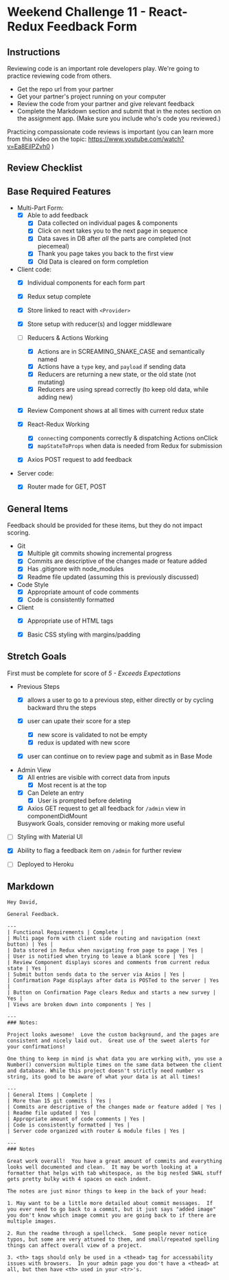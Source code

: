 # Weekend Challenge 11 - React-Redux Feedback Form

## Instructions

Reviewing code is an important role developers play. We're going to practice reviewing code from others.

- Get the repo url from your partner
- Get your partner's project running on your computer
- Review the code from your partner and give relevant feedback
- Complete the Markdown section and submit that in the notes section on the assignment app. (Make sure you include who's code you reviewed.)

Practicing compassionate code reviews is important (you can learn more from this video on the topic: https://www.youtube.com/watch?v=Ea8EiIPZvh0 )

## Review Checklist

## Base Required Features 

- Multi-Part Form:  
  - [X] Able to add feedback
    - [X] Data collected on individual pages & components
    - [X] Click on next takes you to the next page in sequence
    - [X] Data saves in DB after *all* the parts are completed (not piecemeal)
    - [X] Thank you page takes you back to the first view
    - [X] Old Data is cleared on form completion

- Client code:
  - [X]  Individual components for each form part
  - [X]  Redux setup complete
    - [X] Store linked to react with `<Provider>`
    - [X] Store setup with reducer(s) and logger middleware 
  - [ ] Reducers & Actions Working
    - [X] Actions are in SCREAMING_SNAKE_CASE and semantically named
    - [X] Actions have a `type` key, and `payload` if sending data
    - [X] Reducers are returning a new state, or the old state (not mutating)
    - [X] Reducers are using spread correctly (to keep old data, while adding new)
  - [X] Review Component shows at all times with current redux state
  - [X] React-Redux Working
    - [X] `connect`ing components correctly & dispatching Actions onClick
    - [X] `mapStateToProps` when data is needed from Redux for submission
  - [X] Axios POST request to add feedback


- Server code:   
  - [X] Router made for GET, POST


## General Items
Feedback should be provided for these items, but they do not impact scoring.

- Git 
  - [X] Multiple git commits showing incremental progress
  - [X] Commits are descriptive of the changes made or feature added 
  - [X] Has .gitignore with node_modules
  - [X] Readme file updated (assuming this is previously discussed)
- Code Style 
  - [X] Appropriate amount of code comments
  - [X] Code is consistently formatted
- Client
  - [X] Appropriate use of HTML tags
  - [X] Basic CSS styling with margins/padding


## Stretch Goals
First must be complete for score of _5 - Exceeds Expectations_

- Previous Steps
  - [X] allows a user to go to a previous step, either directly or by cycling backward thru the steps
  - [X] user can upate their score for a step
    - [X] new score is validated to not be empty
    - [X] redux is updated with new score
  - [X] user can continue on to review page and submit as in Base Mode


- Admin View
  - [X] All entries are visible with correct data from inputs
    - [X] Most recent is at the top
  - [X] Can Delete an entry
    - [X] User is prompted before deleting
  - [X] Axios GET request to get all feedback for `/admin` view in componentDidMount

  Busywork Goals, consider removing or making more useful

- [ ] Styling with Material UI
- [X] Ability to flag a feedback item on `/admin` for further review
- [ ] Deployed to Heroku


## Markdown

```
Hey David,

General Feedback.

---
| Functional Requirements | Complete |
| Multi page form with client side routing and navigation (next button) | Yes |
| Data stored in Redux when navigating from page to page | Yes |
| User is notified when trying to leave a blank score | Yes |
| Review Component displays scores and comments from current redux state | Yes |
| Submit button sends data to the server via Axios | Yes |
| Confirmation Page displays after data is POSTed to the server | Yes |
| Button on Confirmation Page clears Redux and starts a new survey | Yes |
| Views are broken down into components | Yes |

---
### Notes:

Project looks awesome!  Love the custom background, and the pages are consistent and nicely laid out.  Great use of the sweet alerts for your confirmations!

One thing to keep in mind is what data you are working with, you use a Number() conversion multiple times on the same data between the client and database. While this project doesn't strictly need number vs string, its good to be aware of what your data is at all times!

---
| General Items | Complete |
| More than 15 git commits | Yes |
| Commits are descriptive of the changes made or feature added | Yes |
| Readme file updated | Yes |
| Appropriate amount of code comments | Yes |
| Code is consistently formatted | Yes |
| Server code organized with router & module files | Yes |

---
### Notes

Great work overall!  You have a great amount of commits and everything looks well documented and clean.  It may be worth looking at a formatter that helps with tab whitespace, as the big nested SWAL stuff gets pretty bulky with 4 spaces on each indent.

The notes are just minor things to keep in the back of your head:

1. May want to be a little more detailed about commit messages.  If you ever need to go back to a commit, but it just says "added image" you don't know which image commit you are going back to if there are multiple images.

2. Run the readme through a spellcheck.  Some people never notice typos, but some are very attuned to them, and small/repeated spelling things can affect overall view of a project.

3. <th> tags should only be used in a <thead> tag for accessability issues with browsers.  In your admin page you don't have a <thead> at all, but then have <th> used in your <tr>'s.

```

